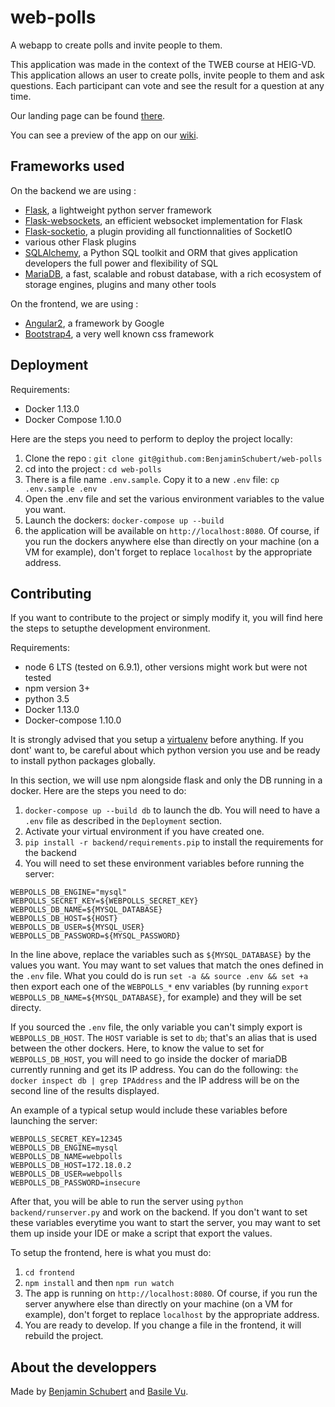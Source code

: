 # web-polls

A webapp to create polls and invite people to them.

This application was made in the context of the TWEB course at HEIG-VD. This application allows
an user to create polls, invite people to them and ask questions. Each participant can vote and see the
result for a question at any time.

Our landing page can be found [there](https://benjaminschubert.github.io/web-polls/).

You can see a preview of the app on our [wiki](https://github.com/BenjaminSchubert/web-polls/wiki/Preview-of-the-app).

## Frameworks used
On the backend we are using :

* [Flask](http://flask.pocoo.org/), a lightweight python server framework
* [Flask-websockets](https://github.com/zeekay/flask-uwsgi-websocket), an efficient websocket implementation for Flask
* [Flask-socketio](https://flask-socketio.readthedocs.io), a plugin providing all functionnalities of SocketIO
* various other Flask plugins
* [SQLAlchemy](http://www.sqlalchemy.org/), a Python SQL toolkit and ORM that gives application developers the full power and flexibility of SQL
* [MariaDB](https://mariadb.org/), a fast, scalable and robust database, with a rich ecosystem of storage engines, plugins and many other tools
 
On the frontend, we are using :

* [Angular2](https://angular.io/), a framework by Google
* [Bootstrap4](https://getbootstrap.com), a very well known css framework


## Deployment

Requirements:
* Docker 1.13.0
* Docker Compose 1.10.0

Here are the steps you need to perform to deploy the project locally:

1. Clone the repo : `git clone git@github.com:BenjaminSchubert/web-polls`
2. cd into the project : `cd web-polls`
3. There is a file name `.env.sample`. Copy it to a new `.env` file: `cp .env.sample .env`
4. Open the .env file and set the various environment variables to the value you want.
5. Launch the dockers: `docker-compose up --build`
6. the application will be available on `http://localhost:8080`. Of course, if you run the dockers anywhere else than directly on your machine (on a VM for example), don't forget to replace `localhost` by the appropriate address. 


## Contributing

If you want to contribute to the project or simply modify it, you will find here the steps to setupthe development environment.

Requirements:
* node 6 LTS (tested on 6.9.1), other versions might work but were not tested
* npm version 3+
* python 3.5
* Docker 1.13.0
* Docker-compose 1.10.0

It is strongly advised that you setup a [virtualenv](https://virtualenv.pypa.io) before anything. If you dont' want to, be careful about 
which python version you use and be ready to install python packages globally.

In this section, we will use npm alongside flask and only the DB running in a docker. Here are the steps you need to do:

1. `docker-compose up --build db` to launch the db. You will need to have a `.env` file as described in the `Deployment` section.
2. Activate your virtual environment if you have created one.
3. `pip install -r backend/requirements.pip` to install the requirements for the backend
4. You will need to set these environment variables before running the server:
```
WEBPOLLS_DB_ENGINE="mysql"
WEBPOLLS_SECRET_KEY=${WEBPOLLS_SECRET_KEY}
WEBPOLLS_DB_NAME=${MYSQL_DATABASE}
WEBPOLLS_DB_HOST=${HOST}
WEBPOLLS_DB_USER=${MYSQL_USER}
WEBPOLLS_DB_PASSWORD=${MYSQL_PASSWORD}
```
In the line above, replace the variables such as `${MYSQL_DATABASE}` by the values you want. You may want to set values that match
the ones defined in the `.env` file. What you could do is run `set -a && source .env && set +a` then export each one of the
`WEBPOLLS_*` env variables (by running `export WEBPOLLS_DB_NAME=${MYSQL_DATABASE}`, for example) and they will be set directy.

If you sourced the `.env` file, the only variable you can't simply export is `WEBPOLLS_DB_HOST`. The `HOST` variable is set to `db`;
that's an alias that is used between the other dockers. Here, to know the value to set for `WEBPOLLS_DB_HOST`, you will need to go
inside the docker of mariaDB currently running and get its IP address. You can do the following: 
`the docker inspect db | grep IPAddress` and the IP address will be on the second line of the results displayed.

An example of a typical setup would include these variables before launching the server:
```
WEBPOLLS_SECRET_KEY=12345
WEBPOLLS_DB_ENGINE=mysql
WEBPOLLS_DB_NAME=webpolls
WEBPOLLS_DB_HOST=172.18.0.2
WEBPOLLS_DB_USER=webpolls
WEBPOLLS_DB_PASSWORD=insecure
```

After that, you will be able to run the server using `python backend/runserver.py` and work on the backend. If you don't want to 
set these variables everytime you want to start the server, you may want to set them up inside your IDE or make a script that export
the values.

To setup the frontend, here is what you must do:

1. `cd frontend`
2. `npm install` and then `npm run watch`
3. The app is running on `http://localhost:8080`. Of course, if you run the server anywhere else than directly on your machine (on a VM for example), don't forget to replace `localhost` by the appropriate address. 
4. You are ready to develop. If you change a file in the frontend, it will rebuild the project.


## About the developpers
Made by [Benjamin Schubert](https://github.com/BenjaminSchubert) and [Basile Vu](https://github.com/Flagoul).
